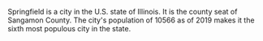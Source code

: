Springfield is a city in the U.S. state of Illinois. It is the county
seat of Sangamon County. The city\'s population of 10566 as of 2019
makes it the sixth most populous city in the state.
